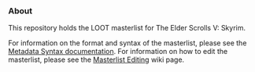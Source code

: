 ### About

This repository holds the LOOT masterlist for The Elder Scrolls V: Skyrim.

For information on the format and syntax of the masterlist, please see the [Metadata Syntax documentation](http://loot.github.io/docs/0.7.0/LOOT%20Metadata%20Syntax.html). For information on how to edit the masterlist, please see the [Masterlist Editing](https://github.com/loot/loot.github.io/wiki/Masterlist-Editing) wiki page.
